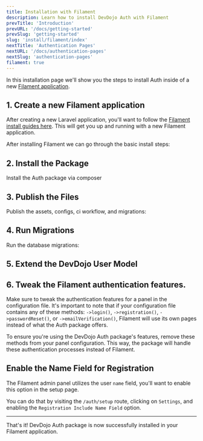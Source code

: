 ```yaml
---
title: Installation with Filament
description: Learn how to install DevDojo Auth with Filament
prevTitle: 'Introduction'
prevURL: '/docs/getting-started'
prevSlug: 'getting-started'
slug: 'install/filament/index'
nextTitle: 'Authentication Pages'
nextURL: '/docs/authentication-pages'
nextSlug: 'authentication-pages'
filament: true
---
```


In this installation page we'll show you the steps to install Auth inside of a new <a href="https://filamentphp.com" target="_blank">Filament application</a>.

## 1. Create a new Filament application

After creating a new Laravel application, you'll want to follow the <a href="https://filamentphp.com/docs/3.x/panels/installation#installation" target="_blank">Filament install guides here</a>. This will get you up and running with a new Filament application.

After installing Filament we can go through the basic install steps:

## 2. Install the Package

Install the Auth package via composer

<include src="docs/install/code/composer-require.html"></include>

## 3. Publish the Files

Publish the assets, configs, ci workflow, and migrations:

<include src="docs/install/code/publish.html"></include>

## 4. Run Migrations

Run the database migrations:

<include src="docs/install/code/migrate.html"></include>

## 5. Extend the DevDojo User Model

<include src="docs/install/code/extend-model.html"></include>


## 6. Tweak the Filament authentication features.

Make sure to tweak the authentication features for a panel in the configuration file. It's important to note that if your configuration file contains any of these methods: `->login()`, `->registration()`, `->passwordReset()`, or `->emailVerification()`, Filament will use its own pages instead of what the Auth package offers.

To ensure you're using the DevDojo Auth package's features, remove these methods from your panel configuration. This way, the package will handle these authentication processes instead of Filament.

## Enable the Name Field for Registration

The Filament admin panel utilizes the user `name` field, you'll want to enable this option in the setup page.

You can do that by visiting the `/auth/setup` route, clicking on `Settings`, and enabling the `Registration Include Name Field` option.

---

That's it! DevDojo Auth package is now successfully installed in your Filament application.
